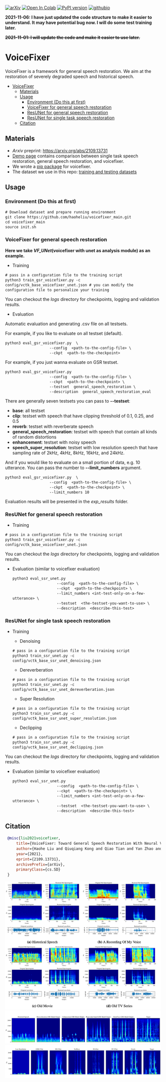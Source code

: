 [![arXiv](https://img.shields.io/badge/arXiv-2109.13731-brightgreen.svg?style=flat-square)](https://arxiv.org/abs/2109.13731) [![Open In Colab](https://colab.research.google.com/assets/colab-badge.svg)](https://colab.research.google.com/drive/1HYYUepIsl2aXsdET6P_AmNVXuWP1MCMf?usp=sharing) [![PyPI version](https://badge.fury.io/py/voicefixer.svg)](https://badge.fury.io/py/voicefixer) [![githubio](https://img.shields.io/badge/GitHub.io-Audio_Samples-blue?logo=Github&style=flat-square)](https://haoheliu.github.io/demopage-voicefixer)

**2021-11-06: I have just updated the code structure to make it easier to understand. It may have potential bug now. I will do some test training later.**

~~**2021-11-01: I will update the code and make it easier to use later.**~~

# VoiceFixer

VoiceFixer is a framework for general speech restoration. We aim at the restoration of severely degraded speech and historical speech.

- [VoiceFixer](#voicefixer)
  * [Materials](#materials)
  * [Usage](#usage)
    + [Environment (Do this at first)](#environment--do-this-at-first-)
    + [VoiceFixer for general speech restoration](#voicefixer-for-general-speech-restoration)
    + [ResUNet for general speech restoration](#resunet-for-general-speech-restoration)
    + [ResUNet for single task speech restoration](#resunet-for-single-task-speech-restoration)
  * [Citation](#citation)
  
## Materials

- *Arxiv* preprint: https://arxiv.org/abs/2109.13731 
- [Demo page](https://haoheliu.github.io/demopage-voicefixer/) contains comparison between single task speech restoration, general speech restoration, and voicefixer.
- We wrote a [pip package](https://pypi.org/project/voicefixer) for voicefixer.
- The dataset we use in this repo: [training and testing datasets](https://zenodo.org/record/5546723#.YYaWE05BxaQ)

## Usage

### Environment (Do this at first)
```shell script
# Download dataset and prepare running environment
git clone https://github.com/haoheliu/voicefixer_main.git
cd voicefixer_main
source init.sh 
```

### VoiceFixer for general speech restoration
**Here we take *VF_UNet*(voicefixer with unet as analysis module) as an example.**

- Training
```shell
# pass in a configuration file to the training script
python3 train_gsr_voicefixer.py -c config/vctk_base_voicefixer_unet.json # you can modify the configuration file to personalize your training
```
You can checkout the *logs* directory for checkpoints, logging and validation results.

- Evaluation

Automatic evaluation and generating .csv file on all testsets.

For example, if you like to evaluate on all testset (default). 
```shell script
python3 eval_gsr_voicefixer.py  \
                    --config  <path-to-the-config-file> \
                    --ckpt  <path-to-the-checkpoint> 
```

For example, if you just wanna evaluate on GSR testset. 
```shell script
python3 eval_gsr_voicefixer.py  
                    --config  <path-to-the-config-file> \
                    --ckpt  <path-to-the-checkpoint> \
                    --testset  general_speech_restoration \ 
                    --description  general_speech_restoration_eval 
```

There are generally seven testsets you can pass to **--testset**: 
- **base**: all testset
- **clip**: testset with speech that have clipping threshold of 0.1, 0.25, and 0.5
- **reverb**: testset with reverberate speech
- **general_speech_restoration**: testset with speech that contain all kinds of random distortions
- **enhancement**: testset with noisy speech
- **speech_super_resolution**: testset with low resolution speech that have sampling rate of 2kHz, 4kHz, 8kHz, 16kHz, and 24kHz.

And if you would like to evaluate on a small portion of data, e.g. 10 utterance. You can pass the number to **--limit_numbers** argument.

```shell script
python3 eval_gsr_voicefixer.py  \
                    --config  <path-to-the-config-file> \
                    --ckpt  <path-to-the-checkpoint> \
                    --limit_numbers 10 
```

Evaluation results will be presented in the *exp_results* folder.

### ResUNet for general speech restoration

- Training 
```shell
# pass in a configuration file to the training script
python3 train_gsr_voicefixer.py -c config/vctk_base_voicefixer_unet.json
```
You can checkout the *logs* directory for checkpoints, logging and validation results.

- Evaluation (similar to voicefixer evaluation)
    ```shell script
    python3 eval_ssr_unet.py  
                        --config  <path-to-the-config-file> \
                        --ckpt  <path-to-the-checkpoint> \
                        --limit_numbers <int-test-only-on-a-few-utterance> \
                        --testset  <the-testset-you-want-to-use> \ 
                        --description  <describe-this-test>
    ```

### ResUNet for single task speech restoration

- Training 
  - Denoising
  ```shell
  # pass in a configuration file to the training script
  python3 train_ssr_unet.py -c config/vctk_base_ssr_unet_denoising.json
  ```

  - Dereverberation
  ```shell
  # pass in a configuration file to the training script
  python3 train_ssr_unet.py -c config/vctk_base_ssr_unet_dereverberation.json
  ```
  
  - Super Resolution
  ```shell
  # pass in a configuration file to the training script
  python3 train_ssr_unet.py -c config/vctk_base_ssr_unet_super_resolution.json
  ```
  
  - Declipping
  ```shell
  # pass in a configuration file to the training script
  python3 train_ssr_unet.py -c config/vctk_base_ssr_unet_declipping.json
  ```

You can checkout the *logs* directory for checkpoints, logging and validation results.

  - Evaluation (similar to voicefixer evaluation)
    ```shell script
    python3 eval_ssr_unet.py  
                        --config  <path-to-the-config-file> \
                        --ckpt  <path-to-the-checkpoint> \
                        --limit_numbers <int-test-only-on-a-few-utterance> \
                        --testset  <the-testset-you-want-to-use> \ 
                        --description  <describe-this-test>
    ```

## Citation

```bib
 @misc{liu2021voicefixer,   
     title={VoiceFixer: Toward General Speech Restoration With Neural Vocoder},   
     author={Haohe Liu and Qiuqiang Kong and Qiao Tian and Yan Zhao and DeLiang Wang and Chuanzeng Huang and Yuxuan Wang},  
     year={2021},  
     eprint={2109.13731},  
     archivePrefix={arXiv},  
     primaryClass={cs.SD}  
 }
```

![real-life-example](resources/pics/real.png)
![real-life-example](resources/pics/gsr-demo.png)
![real-life-example](resources/pics/SR-2k.png)




